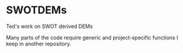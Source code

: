 # SWOTDEMs
Ted's work on SWOT derived DEMs

Many parts of the code require generic and project-specific functions I keep in another repository. 
